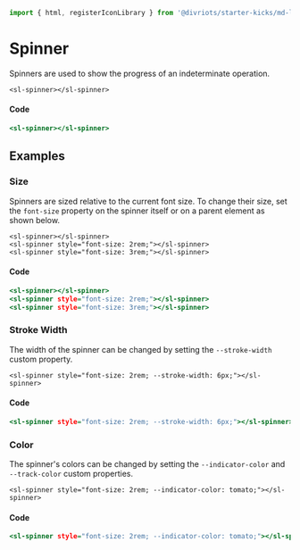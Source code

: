 ```js script
import { html, registerIconLibrary } from '@divriots/starter-kicks/md-layout';
```

# Spinner



Spinners are used to show the progress of an indeterminate operation.


```html:html
<sl-spinner></sl-spinner>
```

#### Code

```htm
<sl-spinner></sl-spinner>
```

## Examples

### Size

Spinners are sized relative to the current font size. To change their size, set the `font-size` property on the spinner itself or on a parent element as shown below.


```html:html
<sl-spinner></sl-spinner>
<sl-spinner style="font-size: 2rem;"></sl-spinner>
<sl-spinner style="font-size: 3rem;"></sl-spinner>
```

#### Code

```htm
<sl-spinner></sl-spinner>
<sl-spinner style="font-size: 2rem;"></sl-spinner>
<sl-spinner style="font-size: 3rem;"></sl-spinner>
```

### Stroke Width

The width of the spinner can be changed by setting the `--stroke-width` custom property.


```html:html
<sl-spinner style="font-size: 2rem; --stroke-width: 6px;"></sl-spinner>
```

#### Code

```htm
<sl-spinner style="font-size: 2rem; --stroke-width: 6px;"></sl-spinner>
```

### Color

The spinner's colors can be changed by setting the `--indicator-color` and `--track-color` custom properties.


```html:html
<sl-spinner style="font-size: 2rem; --indicator-color: tomato;"></sl-spinner>
```

#### Code

```htm
<sl-spinner style="font-size: 2rem; --indicator-color: tomato;"></sl-spinner>
```



